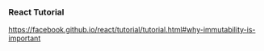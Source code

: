### React Tutorial
https://facebook.github.io/react/tutorial/tutorial.html#why-immutability-is-important
